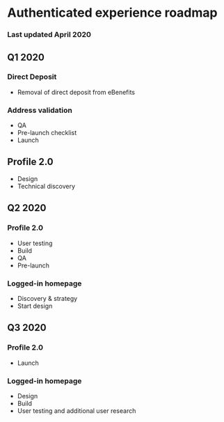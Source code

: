 # Authenticated experience roadmap

### Last updated April 2020

## Q1 2020

### Direct Deposit
- Removal of direct deposit from eBenefits

### Address validation
- QA
- Pre-launch checklist
- Launch

## Profile 2.0
- Design
- Technical discovery

## Q2 2020

### Profile 2.0
- User testing
- Build
- QA
- Pre-launch

### Logged-in homepage
- Discovery & strategy
- Start design

## Q3 2020

### Profile 2.0

- Launch

### Logged-in homepage
- Design
- Build
- User testing and additional user research
